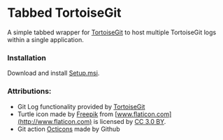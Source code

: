# Tabbed TortoiseGit

A simple tabbed wrapper for [TortoiseGit](https://tortoisegit.org/) to host multiple TortoiseGit logs within a single application.


### Installation
Download and install [Setup.msi](https://github.com/anickle060193/tabbed_tortoise_git/raw/0.2.0/Setup/Output/Setup.msi).


### Attributions:
* Git Log functionality provided by [TortoiseGit](https://tortoisegit.org/)
* Turtle icon made by [Freepik](http://www.freepik.com) from [www.flaticon.com](http://www.flaticon.com) is licensed by [CC 3.0 BY](http://creativecommons.org/licenses/by/3.0/).
* Git action [Octicons](https://octicons.github.com/) made by Github
